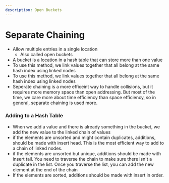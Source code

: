 ```yaml
---
description: Open Buckets
---
```


# Separate Chaining

* Allow multiple entries in a single location
  * Also called open buckets
* A bucket is a location in a hash table that can store more than one value
* To use this method, we link values together that all belong at the same hash index using linked nodes
* To use this method, we link values together that all belong at the same hash index using linked nodes
* Seperate chaining is a more efficeint way to handle collisions, but it requires more memory space than open addressing. But most of the time, we care more about time efficiency than space efficiency, so in general, separate chaining is used more.

### Adding to a Hash Table

* When we add a value and there is already something in the bucket, we add the new value to the linked chain of values
* if the elements are unsorted and might contain duplicates, additions, should be made with insert head. This is the most efficient way to add to a chain of linked nodes.
* if the elements are unsorted but unique, additions should be made with insert tail. You need to traverse the chain to make sure there isn't a duplicate in the list. Once you traverse the list, you can add the new element at the end of the chain
* If the elements are sorted, additions should be made with insert in order.


